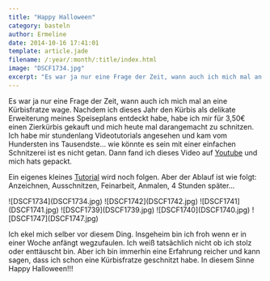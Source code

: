 ```yaml
---
title: "Happy Halloween"
category: basteln
author: Ermeline
date: 2014-10-16 17:41:01
template: article.jade
filename: /:year/:month/:title/index.html
image: "DSCF1734.jpg"
excerpt: "Es war ja nur eine Frage der Zeit, wann auch ich mich mal an eine Kürbisfratze wage. "
---
```


Es war ja nur eine Frage der Zeit, wann auch ich mich mal an eine Kürbisfratze wage. Nachdem ich dieses Jahr den Kürbis als delikate Erweiterung meines Speiseplans entdeckt habe, habe ich mir für 3,50€ einen Zierkürbis gekauft und mich heute mal darangemacht zu schnitzen. Ich habe mir stundenlang Videotutorials angesehen und kam vom Hundersten ins Tausendste... wie könnte es sein mit einer einfachen Schnitzerei ist es nicht getan. Dann fand ich dieses Video auf [Youtube](http://www.youtube.com/watch?v=_9iIz2i2gww) und mich hats gepackt.

Ein eigenes kleines [Tutorial](http://flauschiversum.de/2014/10/warum-liegt-denn-hier-kurbis/) wird noch folgen. Aber der Ablauf ist wie folgt: Anzeichnen, Ausschnitzen, Feinarbeit, Anmalen, 4 Stunden später...  

<div class="slideshow_portrait">
![DSCF1734](DSCF1734.jpg)
![DSCF1742](DSCF1742.jpg)
![DSCF1741](DSCF1741.jpg)
![DSCF1739](DSCF1739.jpg)
![DSCF1740](DSCF1740.jpg)
![DSCF1747](DSCF1747.jpg)
</div>

Ich ekel mich selber vor diesem Ding. Insgeheim bin ich froh wenn er in einer Woche anfängt wegzufaulen. Ich weiß tatsächlich nicht ob ich stolz oder enttäuscht bin. Aber ich bin immerhin eine Erfahrung reicher und kann sagen, dass ich schon eine Kürbisfratze geschnitzt habe. In diesem Sinne Happy Halloween!!!
